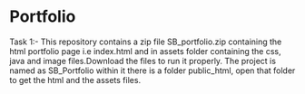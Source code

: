 # Portfolio
Task 1:-
This repository contains a zip file SB_portfolio.zip containing the html portfolio page i.e index.html and in assets folder containing the css, java and image files.Download the files to run it properly.
The project is named as SB_Portfolio within it there is a folder public_html, open that folder to get the html and the assets files.
